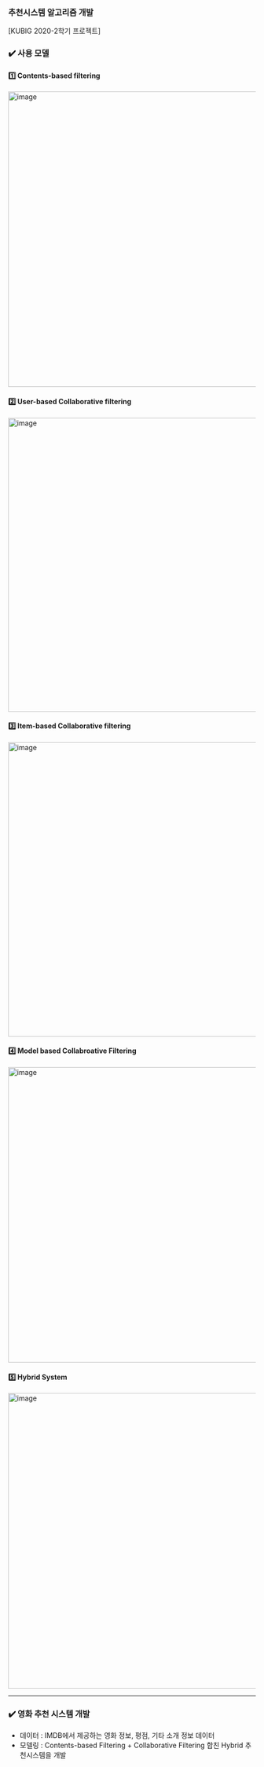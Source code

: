 ### 추천시스템 알고리즘 개발
[KUBIG 2020-2학기 프로젝트]

### ✔️ 사용 모델
#### 1️⃣ Contents-based filtering
<img width="601" alt="image" src="https://user-images.githubusercontent.com/80508535/152712176-f34f9d2d-c5ee-4ddf-90ec-983fe3ac6cf6.png">

#### 2️⃣ User-based Collaborative filtering
<img width="598" alt="image" src="https://user-images.githubusercontent.com/80508535/152712374-f0dc1b7e-f90d-4143-b93c-0fee4c13540c.png">


#### 3️⃣ Item-based Collaborative filtering
<img width="599" alt="image" src="https://user-images.githubusercontent.com/80508535/152712422-8a4412cd-2fec-471b-a77e-d191ee0883cf.png">


#### 4️⃣ Model based Collabroative Filtering
<img width="601" alt="image" src="https://user-images.githubusercontent.com/80508535/152712463-7f073904-39c6-4414-937c-882048849110.png">


#### 5️⃣ Hybrid System
<img width="602" alt="image" src="https://user-images.githubusercontent.com/80508535/152712528-14fb18fa-f24a-4cf1-a58f-b79839e29d7f.png">

-----------------------------------------------------------------------------------------------------------------------------------------------

### ✔️ 영화 추천 시스템 개발
- 데이터 : IMDB에서 제공하는 영화 정보, 평점, 기타 소개 정보 데이터
- 모델링 : Contents-based Filtering + Collaborative Filtering 합친 Hybrid 추천시스템을 개발

